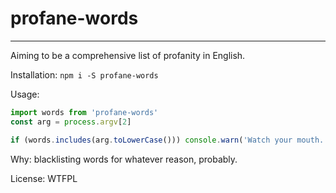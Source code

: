 # profane-words

--------

Aiming to be a comprehensive list of profanity in English.

Installation: `npm i -S profane-words`

Usage:
```javascript
import words from 'profane-words'
const arg = process.argv[2]

if (words.includes(arg.toLowerCase())) console.warn('Watch your mouth.')
```

Why: blacklisting words for whatever reason, probably.

License: WTFPL
